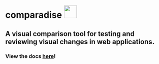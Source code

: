 # comparadise <img height=40 src="https://www.svgrepo.com/show/300635/island.svg">

## A visual comparison tool for testing and reviewing visual changes in web applications.

### View the docs [here](https://opensource.expediagroup.com/comparadise)!

